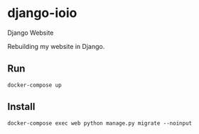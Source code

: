 # django-ioio
Django Website

Rebuilding my website in Django.


## Run

```
docker-compose up
```


## Install

```
docker-compose exec web python manage.py migrate --noinput
```